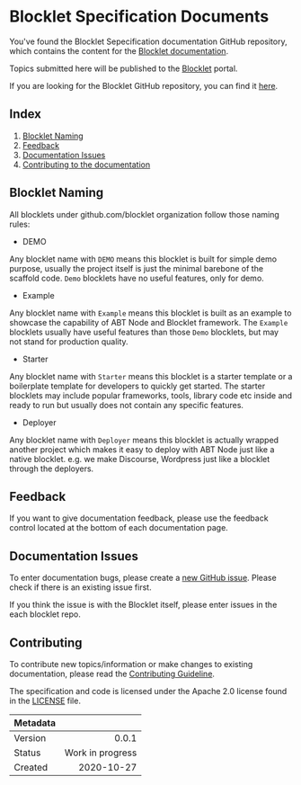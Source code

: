 # Blocklet Specification Documents

You've found the Blocklet Sepecification documentation GitHub repository, which contains the content for the [Blocklet documentation](https://blocklet.dev/docs).

Topics submitted here will be published to the [Blocklet](https://blocklet.dev) portal.

If you are looking for the Blocklet GitHub repository, you can find it [here](https://github.com/blocklet).

## Index

1. [Blocklet Naming](#blocklet-naming)
2. [Feedback](#feedback)
3. [Documentation Issues](#documentation-issues)
4. [Contributing to the documentation](#contributing)

## Blocklet Naming

All blocklets under github.com/blocklet organization follow those naming rules:

- DEMO

Any blocklet name with `DEMO` means this blocklet is built for simple demo purpose, usually the project itself is just the minimal barebone of the scaffold code. `Demo` blocklets have no useful features, only for demo.   

- Example 

Any blocklet name with `Example` means this blocklet is built as an example to showcase the capability of ABT Node and Blocklet framework. The `Example` blocklets usually have useful features than those `Demo` blocklets, but may not stand for production quality. 

- Starter

Any blocklet name with `Starter` means this blocklet is a starter template or a boilerplate template for developers to quickly get started. The starter blocklets may include popular frameworks, tools, library code etc inside and ready to run but usually does not contain any specific features. 

- Deployer

Any blocklet name with `Deployer` means this blocklet is actually wrapped another project which makes it easy to deploy with ABT Node just like a native blocklet. e.g. we make Discourse, Wordpress just like a blocklet through the deployers. 



## Feedback

If you want to give documentation feedback, please use the feedback control located at the bottom of each documentation page.

## Documentation Issues

To enter documentation bugs, please create a [new GitHub issue](https://github.com/blocklet/blocklet-specification/issues). Please check if there is an existing issue first.

If you think the issue is with the Blocklet  itself, please enter issues in the each blocklet repo.

## Contributing

To contribute new topics/information or make changes to existing documentation, please read the [Contributing Guideline](./CONTRIBUTING.md#contributing).


The specification and code is licensed under the Apache 2.0 license found in the
[LICENSE](LICENSE) file.


| Metadata |                  |
| -------- | ---------------: |
| Version  | 0.0.1              |
| Status   | Work in progress |
| Created  | 2020-10-27       |
